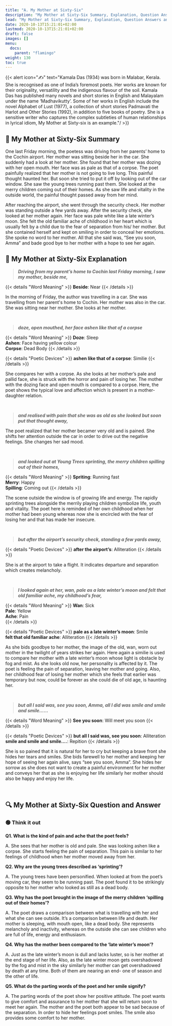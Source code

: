 ```yaml
---
title: "A. My Mother at Sixty-Six"  
description: "My Mother at Sixty-Six Summary, Explanation, Question Answers and Textbook Solutions"
lead: "My Mother at Sixty-Six Summary, Explanation, Question Answers and Textbook Solutions"
date: 2020-10-13T15:21:01+02:00
lastmod: 2020-10-13T15:21:01+02:00
draft: false
images: []
menu:
  docs:
    parent: "flamingo"
weight: 130
toc: true
---
```


{{< alert icon="✍️" text="Kamala Das (1934) was born in Malabar, Kerala. She is recognised as one of India’s foremost poets. Her works are known for their originality, versatility and the indigenous flavour of the soil. Kamala Das has published many novels and short stories in English and Malayalam under the name ‘Madhavikutty’. Some of her works in English include the novel Alphabet of Lust (1977), a collection of short stories Padmavati the Harlot and Other Stories (1992), in addition to five books of poetry. She is a sensitive writer who captures the complex subtleties of human relationships in lyrical idiom, My Mother at Sixty-six is an example."/ >}}


## 📑 My Mother at Sixty-Six Summary

One last Friday morning, the poetess was driving from her parents’ home to the Cochin airport. Her mother was sitting beside her in the car. She suddenly had a look at her mother. She found that her mother was dozing with her open mouth. Her face was as pale as that of a corpse. The poet painfully realized that her mother is not going to live long. This painful thought haunted her. But soon she tried to put it off by looking out of the car window. She saw the young trees running past them. She looked at the merry children coming out of their homes. As she saw life and vitality in the outside world, the painful thought passed away from her mind.


After reaching the airport, she went through the security check. Her mother was standing outside a few yards away. After the security check, she looked at her mother again. Her face was pale white like a late winter’s moon. She felt the old familiar ache of childhood in her heart which is usually felt by a child due to the fear of separation from his/ her mother. But she contained herself and kept on smiling in order to conceal her emotions. She spoke no word to her mother. All that she said was, “See you soon, Amma” and bade good bye to her mother with a hope to see her again.


## 📔 My Mother at Sixty-Six Explanation

<div class="card">
  <div class="card-body">

  > ***Driving from my parent’s home to Cochin last Friday morning, I saw my mother, beside me,***

  {{< details "Word Meaning" >}}
  **Beside**: Near
  {{< /details >}}

  In the morning of Friday, the author was travelling in a car. She was travelling from her parent's home to Cochin. Her mother was also in the car. She was sitting near her mother. She looks at her mother.

  </div>
</div>
<br>

<div class="card">
  <div class="card-body">

  > ***doze, open mouthed, her face ashen like that of a corpse***

  {{< details "Word Meaning" >}}
  **Doze**: Sleep  
  **Ashen**: Face having yellow colour  
  **Corpse**: Dead Body
  {{< /details >}}

  {{< details "Poetic Devices" >}}
  **ashen like that of a corpse**: Similie
  {{< /details >}}

  She compares her with a corpse. As she looks at her mother’s pale and pallid face, she is struck with the horror and pain of losing her. The mother with the dozing face and open mouth is compared to a corpse. Here, the poet shows the typical love and affection which is present in a mother-daughter relation.
  
  </div>
</div>
<br>

<div class="card">
  <div class="card-body">

  > ***and realised with pain that she was as old as she looked but soon put that thought away,***

  The poet realized that her mother becamer very old and is pained. She shifts her attention outside the car in order to drive out the negative feelings. She changes her sad mood.
  
  </div>
</div>
<br>

<div class="card">
  <div class="card-body">

  > ***and looked out at Young Trees sprinting, the merry children spilling out of their homes,***

  {{< details "Word Meaning" >}}
  **Spriting**: Running fast  
  **Merry**: Happy  
  **Spilling**: Coming out
  {{< /details >}}

  The scene outside the window is of growing life and energy. The rapidly sprinting trees alongside the merrily playing children symbolize life, youth and vitality. The poet here is reminded of her own childhood when her mother had been young whereas now she is encircled with the fear of losing her and that has made her insecure.
  
  </div>
</div>
<br>

<div class="card">
  <div class="card-body">

  > ***but after the airport’s security check, standing a few yards away,***

  {{< details "Poetic Devices" >}}
  **after the airport’s**: Alliteration
  {{< /details >}}

  She is at the airport to take a flight. It indicates departure and separation which creates melancholy.
  
  </div>
</div>
<br>

<div class="card">
  <div class="card-body">

  > ***I looked again at her, wan, pale as a late winter’s moon and felt that old familiar ache, my childhood’s fear,***

  {{< details "Word Meaning" >}}
  **Wan**: Sick  
  **Pale**: Yellow  
  **Ache**: Pain  
  {{< /details >}}
  
  {{< details "Poetic Devices" >}}
  **pale as a late winter’s moon**: Smile  
  **felt that old familiar ache**: Alliteration
  {{< /details >}}

  As she bids goodbye to her mother, the image of the old, wan, worn out mother in the twilight of years strikes her again. Here again a similie is used to compare her mother with a late winter’s moon whose light is obstacle by fog and mist. As she looks old now, her personality is affected by it. The poet is feeling the pain of separation, leaving her mother and going. Also, her childhood fear of losing her mother which she feels that earlier was temporary but now, could be forever as she could die of old age, is haunting her.
  
  </div>
</div>
<br>

<div class="card">
  <div class="card-body">

  > ***but all I said was, see you soon, Amma, all I did was smile and smile and smile......***

  {{< details "Word Meaning" >}}
  **See you soon**: Will meet you soon
  {{< /details >}}
  
  {{< details "Poetic Devices" >}}
  **but all I said was, see you soon**: Alliteration  
  **smile and smile and smile....**: Repition
  {{< /details >}}

  She is so pained that it is natural for her to cry but keeping a brave front she hides her tears and smiles. She bids farewell to her mother and keeping her hope of seeing her again alive, says “see you soon, Amma”. She hides her sorrow as she does not want to create a painful environment for her mother and conveys her that as she is enjoying her life similarly her mother should also be happy and enjoy her life.
  
  </div>
</div>
<br>

## 🔍 My Mother at Sixty-Six Question and Answer

### 🟢 Think it out

**Q1. What is the kind of pain and ache that the poet feels?**

A. She sees that her mother is old and pale. She was looking ashen like a corpse. She starts feeling the pain of separation. This pain is similar to her feelings of childhood when her mother moved away from her.

**Q2. Why are the young trees described as ‘sprinting’?**

A. The young trees have been personified. When looked at from the poet’s moving car, they seem to be running past. The poet found it to be strikingly opposite to her mother who looked as still as a dead body.

**Q3. Why has the poet brought in the image of the merry children ‘spilling out of their homes’?** 

A. The poet draws a comparison between what is travelling with her and what she can see outside. It’s a comparison between life and death. Her mother is sleeping, with mouth open, like a dead body. She represents melancholy and inactivity, whereas on the outside she can see children who are full of life, energy and enthusiasm.

**Q4. Why has the mother been compared to the ‘late winter’s moon’?**

A. Just as the late winter’s moon is dull and lacks luster, so is her mother at the end stage of her life. Also, as the late winter moon gets overshadowed by the fog and mist in the sky similarly her mother can get overshadowed by death at any time. Both of them are nearing an end- one of season and the other of life.

**Q5. What do the parting words of the poet and her smile signify?**

A. The parting words of the poet show her positive attitude. The poet wants to give comfort and assurance to her mother that she will return soon to meet her again. The mother and the poet both appear to be sad because of the separation. In order to hide her feelings poet smiles. The smile also provides some comfort to her mother.